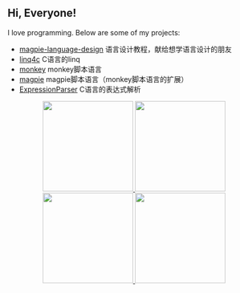 ## Hi, Everyone!
I love programming. Below are some of my projects:

- [magpie-language-design](https://github.com/haifenghuang/magpie-language-design) 语言设计教程，献给想学语言设计的朋友
- [linq4c](https://github.com/haifenghuang/linq4c) C语言的linq
- [monkey](https://github.com/haifenghuang/monkey) monkey脚本语言
- [magpie](https://github.com/haifenghuang/magpie) magpie脚本语言（monkey脚本语言的扩展）
- [ExpressionParser](https://github.com/haifenghuang/ExpressionParser) C语言的表达式解析


<p align="center">
<a href="https://github.com/haifenghuang">
  <img height="180em" src="https://github-readme-stats-eight-theta.vercel.app/api?username=haifenghuang&show_icons=true&theme=gruvbox&include_all_commits=true&count_private=false"/>
  <img height="180em" src="https://github-readme-stats-eight-theta.vercel.app/api/top-langs/?username=haifenghuang&layout=compact&langs_count=8&theme=gruvbox"/>
  <img height="180em" src="http://github-profile-summary-cards.vercel.app/api/cards/repos-per-language?username=haifenghuang&theme=gruvbox"/>
  <img height="180em" src="http://github-profile-summary-cards.vercel.app/api/cards/most-commit-language?username=haifenghuang&theme=gruvbox"/>
</a>
</p>
